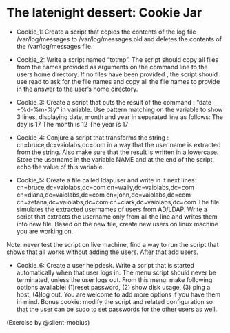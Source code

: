 # The latenight dessert: Cookie Jar

- Cookie_1: Create a script that copies the contents of the log file /var/log/messages to /var/log/messages.old and deletes the contents  of the /var/log/messages file.

- Cookie_2: Write a script named “totmp”. The script should copy all files from the names provided as arguments on the command line to the users home directory. If no files have been provided , the script should use read to ask for the file names and copy all the file names to provide in the answer to the user’s home directory.

- Cookie_3: Create a script that puts the result of the command : “date +%d-%m-%y” in variable. Use pattern matching on the variable to show 3 lines, displaying date, month and year in separated line as follows:
The day is 17
The month is 12
The year is 17

- Cookie_4: Conjure a script that transforms the string : cn=bruce,dc=vaiolabs,dc=com in a way that the user name is extracted from the string. Also make sure that the result is written in a lowercase. Store the username in the variable NAME and at the end of the script, echo the value of this variable.

- Cookie_5: Create a file called ldapuser and write in it next lines:
cn=bruce,dc=vaiolabs,dc=com
cn=wally,dc=vaiolabs,dc=com
cn=diana,dc=vaiolabs,dc=com
cn=john,dc=vaiolabs,dc=com
cn=zetana,dc=vaiolabs,dc=com
cn=clark,dc=vaiolabs,dc=com
The file simulates the extracted usernames of users from AD/LDAP. Write a script that extracts the username only from all the line and writes them into new file. Based on the new file, create new users on linux machine you are working on.

Note: never test the script on live machine, find a way to run the script that shows that all works without adding the users. After that add users.

- Cookie_6: Create a user helpdesk. Write a script that is started automatically when that user logs in. The menu script should never be terminated, unless the user logs out. 
From this menu: make following options available: (1)reset password, (2) show disk usage, (3) ping a host, (4)log out. You are welcome to add more options if you have them in mind.
Bonus cookie: modify the script and related configuration so that the user can be sudo to set passwords for the other users as well.

(Exercise by @silent-mobius)
